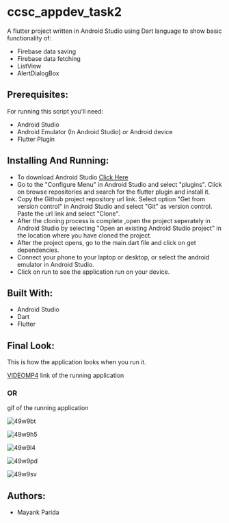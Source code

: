 # ccsc_appdev_task2
A flutter project written in Android Studio using Dart language to show basic functionality of:
* Firebase data saving
* Firebase data fetching
* ListView
* AlertDialogBox

## Prerequisites:
For running this script you'll need:
* Android Studio
* Android Emulator (In Android Studio) or Android device
* Flutter Plugin

## Installing And Running:
* To download Android Studio [Click Here](https://developer.android.com/studio)
* Go to the "Configure Menu" in Android Studio and select "plugins". Click on browse repositories and search for the flutter plugin and install it.
* Copy the Github project repository url link. Select option "Get from version control" in Android Studio and select "Git" as version control. Paste the url link and select "Clone".
* After the cloning process is complete ,open the project seperately in Android Studio by selecting "Open an existing Android Studio project" in the location where you have cloned the project.
* After the project opens, go to the main.dart file and click on get dependencies.
* Connect your phone to your laptop or desktop, or select the android emulator in Android Studio.
* Click on run to see the application run on your device.

## Built With:
* Android Studio
* Dart 
* Flutter

## Final Look:
This is how the application looks when you run it.

[VIDEOMP4](https://drive.google.com/file/d/1S7hPEupSIzcOpfuA_2J7r1zBi2rPIy7O/view?usp=sharing) link of the running application

### OR

gif of the running application

![49w9bt](https://user-images.githubusercontent.com/68542629/88929850-4e600900-d298-11ea-8e82-4d158caa4d32.gif)

![49w9h5](https://user-images.githubusercontent.com/68542629/88929955-73547c00-d298-11ea-82c2-15227cb4ed23.gif)

![49w9l4](https://user-images.githubusercontent.com/68542629/88930041-9121e100-d298-11ea-865d-bb9da83ff215.gif)

![49w9pd](https://user-images.githubusercontent.com/68542629/88930138-b1ea3680-d298-11ea-96d5-8105b829cb35.gif)

![49w9sv](https://user-images.githubusercontent.com/68542629/88930223-cfb79b80-d298-11ea-98d3-a592476c4a43.gif)


## Authors:
* Mayank Parida

